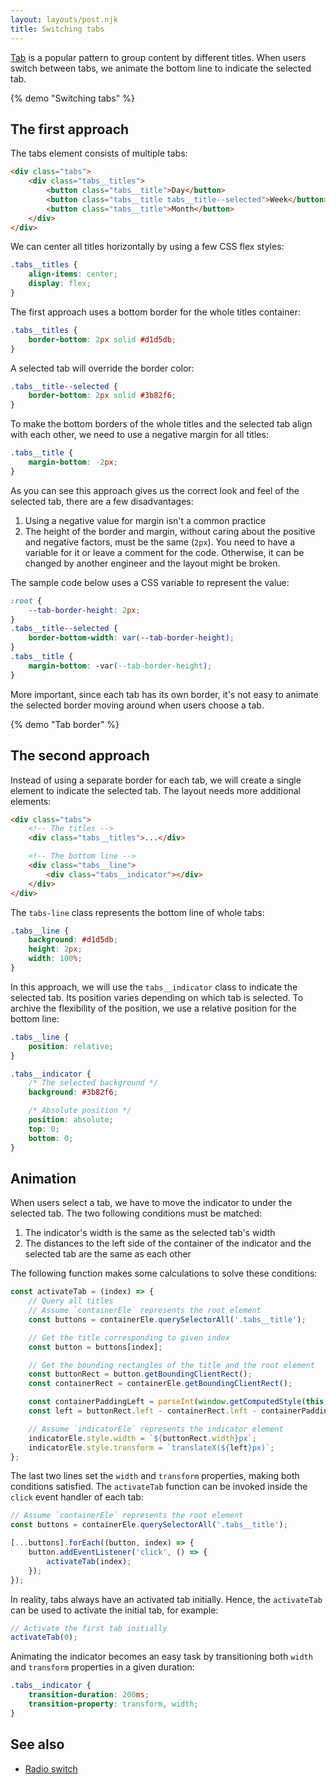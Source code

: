 ```yaml
---
layout: layouts/post.njk
title: Switching tabs
---
```


[Tab](https://csslayout.io/tab/) is a popular pattern to group content by different titles. When users switch between tabs, we animate the bottom line to indicate the selected tab.

{% demo "Switching tabs" %}

## The first approach

The tabs element consists of multiple tabs:

```html
<div class="tabs">
    <div class="tabs__titles">
        <button class="tabs__title">Day</button>
        <button class="tabs__title tabs__title--selected">Week</button>
        <button class="tabs__title">Month</button>
    </div>
</div>
```

We can center all titles horizontally by using a few CSS flex styles:

```css
.tabs__titles {
    align-items: center;
    display: flex;
}
```

The first approach uses a bottom border for the whole titles container:

```css
.tabs__titles {
    border-bottom: 2px solid #d1d5db;
}
```

A selected tab will override the border color:

```css
.tabs__title--selected {
    border-bottom: 2px solid #3b82f6;
}
```

To make the bottom borders of the whole titles and the selected tab align with each other, we need to use a negative margin for all titles:

```css
.tabs__title {
    margin-bottom: -2px;
}
```

As you can see this approach gives us the correct look and feel of the selected tab, there are a few disadvantages:

1. Using a negative value for margin isn't a common practice
2. The height of the border and margin, without caring about the positive and negative factors, must be the same (`2px`).
   You need to have a variable for it or leave a comment for the code. Otherwise, it can be changed by another engineer and the layout might be broken.

The sample code below uses a CSS variable to represent the value:

```css
:root {
    --tab-border-height: 2px;
}
.tabs__title--selected {
    border-bottom-width: var(--tab-border-height);
}
.tabs__title {
    margin-bottom: -var(--tab-border-height);
}
```

More important, since each tab has its own border, it's not easy to animate the selected border moving around when users choose a tab.

{% demo "Tab border" %}

## The second approach

Instead of using a separate border for each tab, we will create a single element to indicate the selected tab. The layout needs more additional elements:

```html
<div class="tabs">
    <!-- The titles -->
    <div class="tabs__titles">...</div>

    <!-- The bottom line -->
    <div class="tabs__line">
        <div class="tabs__indicator"></div>
    </div>
</div>
```

The `tabs-line` class represents the bottom line of whole tabs:

```css
.tabs__line {
    background: #d1d5db;
    height: 2px;
    width: 100%;
}
```

In this approach, we will use the `tabs__indicator` class to indicate the selected tab. Its position varies depending on which tab is selected. To archive the flexibility of the position, we use a relative position for the bottom line:

```css
.tabs__line {
    position: relative;
}

.tabs__indicator {
    /* The selected background */
    background: #3b82f6;

    /* Absolute position */
    position: absolute;
    top: 0;
    bottom: 0;
}
```

## Animation

When users select a tab, we have to move the indicator to under the selected tab. The two following conditions must be matched:

1. The indicator's width is the same as the selected tab's width
2. The distances to the left side of the container of the indicator and the selected tab are the same as each other

The following function makes some calculations to solve these conditions:

```js
const activateTab = (index) => {
    // Query all titles
    // Assume `containerEle` represents the root element
    const buttons = containerEle.querySelectorAll('.tabs__title');

    // Get the title corresponding to given index
    const button = buttons[index];

    // Get the bounding rectangles of the title and the root element
    const buttonRect = button.getBoundingClientRect();
    const containerRect = containerEle.getBoundingClientRect();

    const containerPaddingLeft = parseInt(window.getComputedStyle(this._containerEle).paddingLeft, 10);
    const left = buttonRect.left - containerRect.left - containerPaddingLeft;

    // Assume `indicatorEle` represents the indicator element
    indicatorEle.style.width = `${buttonRect.width}px`;
    indicatorEle.style.transform = `translateX(${left}px)`;
};
```

The last two lines set the `width` and `transform` properties, making both conditions satisfied. The `activateTab` function can be invoked inside the `click` event handler of each tab:

```js
// Assume `containerEle` represents the root element
const buttons = containerEle.querySelectorAll('.tabs__title');

[...buttons].forEach((button, index) => {
    button.addEventListener('click', () => {
        activateTab(index);
    });
});
```

In reality, tabs always have an activated tab initially. Hence, the `activateTab` can be used to activate the initial tab, for example:

```js
// Activate the first tab initially
activateTab(0);
```

Animating the indicator becomes an easy task by transitioning both `width` and `transform` properties in a given duration:

```css
.tabs__indicator {
    transition-duration: 200ms;
    transition-property: transform, width;
}
```

## See also

-   [Radio switch](/radio-switch/)
